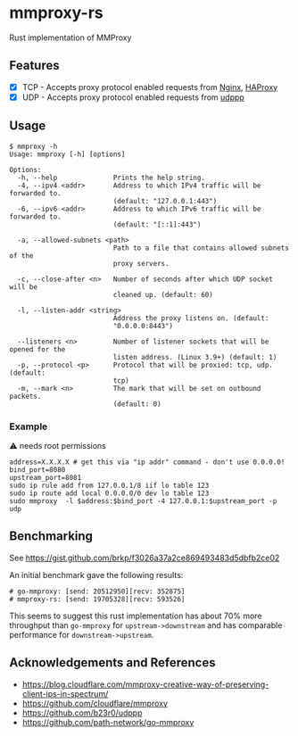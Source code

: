# mmproxy-rs

Rust implementation of MMProxy

## Features

- [x] TCP - Accepts proxy protocol enabled requests from [Nginx](https://docs.nginx.com/nginx/admin-guide/load-balancer/using-proxy-protocol/#proxy-protocol-for-a-tcp-connection-to-an-upstream), [HAProxy](https://www.haproxy.org/download/1.8/doc/proxy-protocol.txt)
- [x] UDP - Accepts proxy protocol enabled requests from [udppp](https://github.com/b23r0/udppp)

## Usage

```
$ mmproxy -h
Usage: mmproxy [-h] [options]

Options:
  -h, --help              Prints the help string.
  -4, --ipv4 <addr>       Address to which IPv4 traffic will be forwarded to.
                          (default: "127.0.0.1:443")
  -6, --ipv6 <addr>       Address to which IPv6 traffic will be forwarded to.
                          (default: "[::1]:443")

  -a, --allowed-subnets <path>
                          Path to a file that contains allowed subnets of the
                          proxy servers.

  -c, --close-after <n>   Number of seconds after which UDP socket will be
                          cleaned up. (default: 60)

  -l, --listen-addr <string>
                          Address the proxy listens on. (default:
                          "0.0.0.0:8443")

  --listeners <n>         Number of listener sockets that will be opened for the
                          listen address. (Linux 3.9+) (default: 1)
  -p, --protocol <p>      Protocol that will be proxied: tcp, udp. (default:
                          tcp)
  -m, --mark <n>          The mark that will be set on outbound packets.
                          (default: 0)
```

### Example

:warning: needs root permissions

```terminal
address=X.X.X.X # get this via "ip addr" command - don't use 0.0.0.0!
bind_port=8080
upstream_port=8081
sudo ip rule add from 127.0.0.1/8 iif lo table 123
sudo ip route add local 0.0.0.0/0 dev lo table 123
sudo mmproxy  -l $address:$bind_port -4 127.0.0.1:$upstream_port -p udp
```

## Benchmarking

See https://gist.github.com/brkp/f3026a37a2ce869493483d5dbfb2ce02

An initial benchmark gave the following results:

```
# go-mmproxy: [send: 20512950][recv: 352875]
# mmproxy-rs: [send: 19705328][recv: 593526]
```

This seems to suggest this rust implementation has about 70% more throughput than `go-mmproxy` for `upstream->downstream` and has comparable performance for `downstream->upstream`.

## Acknowledgements and References

- https://blog.cloudflare.com/mmproxy-creative-way-of-preserving-client-ips-in-spectrum/
- https://github.com/cloudflare/mmproxy
- https://github.com/b23r0/udppp
- https://github.com/path-network/go-mmproxy

